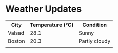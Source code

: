 # Weather Updates

<!-- WEATHER-UPDATE-START -->
<table><tr><th>City</th><th>Temperature (°C)</th><th>Condition</th></tr><tr><td>Valsad</td><td>28.1</td><td>Sunny</td></tr><tr><td>Boston</td><td>20.3</td><td>Partly cloudy</td></tr><tr><td></td><td></td><td></td></tr></table>
<!-- WEATHER-UPDATE-END -->
